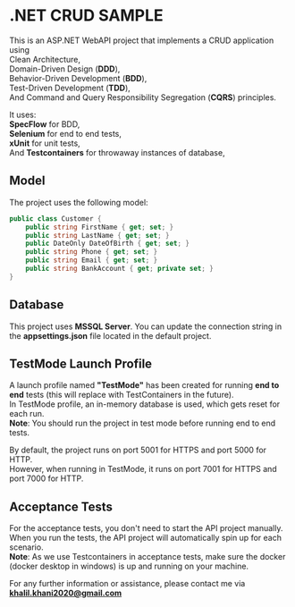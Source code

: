 # .NET CRUD SAMPLE

This is an ASP.NET WebAPI project that implements a CRUD application using  
Clean Architecture,  
Domain-Driven Design (**DDD**),  
Behavior-Driven Development (**BDD**),  
Test-Driven Development (**TDD**),  
And Command and Query Responsibility Segregation (**CQRS**) principles.  

It uses:  
**SpecFlow** for BDD,  
**Selenium** for end to end tests,  
**xUnit** for unit tests,  
And **Testcontainers** for throwaway instances of database,

## Model  
The project uses the following model:  
```csharp
public class Customer {
    public string FirstName { get; set; }
    public string LastName { get; set; }
    public DateOnly DateOfBirth { get; set; }
    public string Phone { get; set; }
    public string Email { get; set; }
    public string BankAccount { get; private set; }
}
```

## Database  
This project uses **MSSQL Server**. You can update the connection string in the **appsettings.json** file located in the default project.  

## TestMode Launch Profile  
A launch profile named **"TestMode"** has been created for running **end to end** tests (this will replace with TestContainers in the future).  
In TestMode profile, an in-memory database is used, which gets reset for each run.  
**Note**: You should run the project in test mode before running end to end tests.  

By default, the project runs on port 5001 for HTTPS and port 5000 for HTTP.  
However, when running in TestMode, it runs on port 7001 for HTTPS and port 7000 for HTTP.  

## Acceptance Tests  
For the acceptance tests, you don't need to start the API project manually. When you run the tests, the API project will automatically spin up for each scenario.  
**Note**: As we use Testcontainers in acceptance tests, make sure the docker (docker desktop in windows) is up and running on your machine. 

For any further information or assistance, please contact me via **khalil.khani2020@gmail.com**
